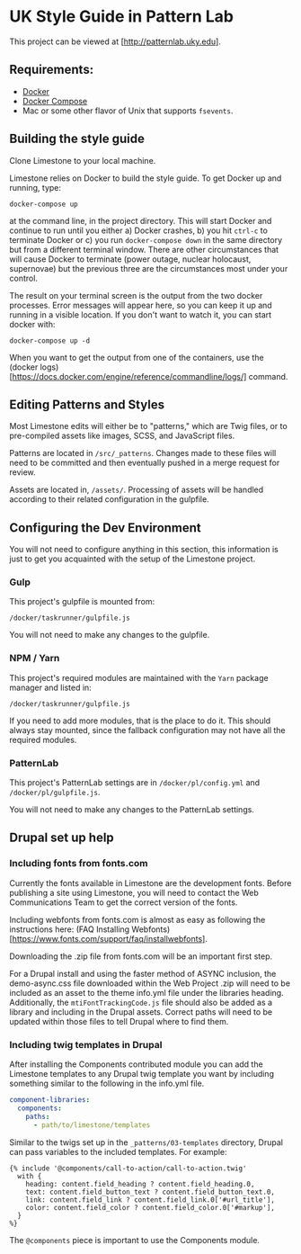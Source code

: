 # UK Style Guide in Pattern Lab

This project can be viewed at [http://patternlab.uky.edu].

## Requirements:

* [Docker](https://www.docker.com/products/overview)
* [Docker Compose](https://docs.docker.com/compose/install/)
* Mac or some other flavor of Unix that supports `fsevents`.

## Building the style guide
Clone Limestone to your local machine.

Limestone relies on Docker to build the style guide. To get Docker up and running, type:

```docker-compose up```

at the command line, in the project directory. This will start Docker and continue to run until you either a) Docker 
crashes, b) you hit `ctrl-c` to terminate Docker or c) you run `docker-compose down` in the same directory but from a different terminal window. There are other circumstances that will cause Docker to terminate (power outage, nuclear holocaust, supernovae) but the previous three are the circumstances most under your control.

The result on your terminal screen is the output from the two docker processes. Error messages will appear here, so 
you can keep it up and running in a visible location. If you don't want to watch it, you can start docker with:

```docker-compose up -d```

When you want to get the output from one of the containers, use the (docker logs)[https://docs.docker.com/engine/reference/commandline/logs/] command.

## Editing Patterns and Styles

Most Limestone edits will either be to "patterns," which are Twig files, or to pre-compiled assets like images, SCSS, 
and JavaScript files.

Patterns are located in `/src/_patterns`. Changes made to these files will need to be committed and then eventually 
pushed in a merge request for review.

Assets are located in, `/assets/`. Processing of assets will be handled according to their related configuration in the gulpfile.

## Configuring the Dev Environment

You will not need to configure anything in this section, this information is just to get you acquainted with the setup
 of the Limestone project.

### Gulp

This project's gulpfile is mounted from:

`/docker/taskrunner/gulpfile.js`

You will not need to make any changes to the gulpfile.

### NPM / Yarn

This project's required modules are maintained with the `Yarn` package manager and listed in:

`/docker/taskrunner/gulpfile.js`

If you need to add more modules, that is the place to do it. This should always stay mounted, since the fallback configuration may not have all the required modules.

### PatternLab

This project's PatternLab settings are in `/docker/pl/config.yml` and `/docker/pl/gulpfile.js`. 

You will not need to make any changes to the PatternLab settings.

## Drupal set up help

### Including fonts from fonts.com

Currently the fonts available in Limestone are the development fonts.  Before publishing a site using Limestone, you
 will need to contact the Web Communications Team to get the correct version of the fonts.

Including webfonts from fonts.com is almost as easy as following the instructions here: (FAQ Installing Webfonts)[https://www.fonts.com/support/faq/installwebfonts].

Downloading the .zip file from fonts.com will be an important first step.

For a Drupal install and using the faster method of ASYNC inclusion, the demo-async.css file downloaded within the Web Project .zip will need to be included as an asset to the theme info.yml file under the libraries heading. Additionally, the `mtiFontTrackingCode.js` file should also be added as a library and including in the Drupal assets. Correct paths will need to be updated within those files to tell Drupal where to find them.


### Including twig templates in Drupal

After installing the Components contributed module you can add the Limestone templates to any Drupal twig template you 
want by including something similar to the following in the info.yml file.

```yaml
component-libraries:
  components:
    paths:
      - path/to/limestone/templates
```

Similar to the twigs set up in the `_patterns/03-templates` directory, Drupal can pass variables to the included templates. For example:

```
{% include '@components/call-to-action/call-to-action.twig'
  with {
    heading: content.field_heading ? content.field_heading.0,
    text: content.field_button_text ? content.field_button_text.0,
    link: content.field_link ? content.field_link.0['#url_title'],
    color: content.field_color ? content.field_color.0['#markup'],
  }
%}
```

The `@components` piece is important to use the Components module.
